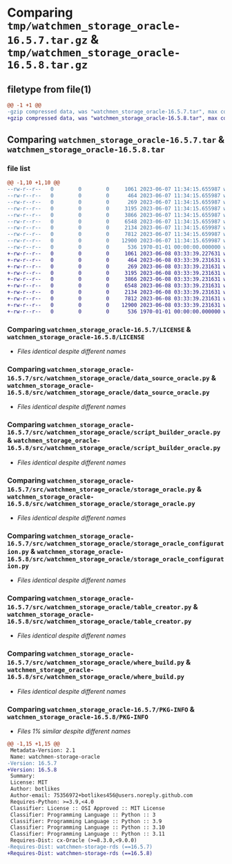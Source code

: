 # Comparing `tmp/watchmen_storage_oracle-16.5.7.tar.gz` & `tmp/watchmen_storage_oracle-16.5.8.tar.gz`

## filetype from file(1)

```diff
@@ -1 +1 @@
-gzip compressed data, was "watchmen_storage_oracle-16.5.7.tar", max compression
+gzip compressed data, was "watchmen_storage_oracle-16.5.8.tar", max compression
```

## Comparing `watchmen_storage_oracle-16.5.7.tar` & `watchmen_storage_oracle-16.5.8.tar`

### file list

```diff
@@ -1,10 +1,10 @@
--rw-r--r--   0        0        0     1061 2023-06-07 11:34:15.655987 watchmen_storage_oracle-16.5.7/LICENSE
--rw-r--r--   0        0        0      464 2023-06-07 11:34:15.655987 watchmen_storage_oracle-16.5.7/pyproject.toml
--rw-r--r--   0        0        0      269 2023-06-07 11:34:15.655987 watchmen_storage_oracle-16.5.7/src/watchmen_storage_oracle/__init__.py
--rw-r--r--   0        0        0     3195 2023-06-07 11:34:15.655987 watchmen_storage_oracle-16.5.7/src/watchmen_storage_oracle/data_source_oracle.py
--rw-r--r--   0        0        0     3866 2023-06-07 11:34:15.655987 watchmen_storage_oracle-16.5.7/src/watchmen_storage_oracle/script_builder_oracle.py
--rw-r--r--   0        0        0     6548 2023-06-07 11:34:15.655987 watchmen_storage_oracle-16.5.7/src/watchmen_storage_oracle/storage_oracle.py
--rw-r--r--   0        0        0     2134 2023-06-07 11:34:15.659987 watchmen_storage_oracle-16.5.7/src/watchmen_storage_oracle/storage_oracle_configuration.py
--rw-r--r--   0        0        0     7812 2023-06-07 11:34:15.659987 watchmen_storage_oracle-16.5.7/src/watchmen_storage_oracle/table_creator.py
--rw-r--r--   0        0        0    12900 2023-06-07 11:34:15.659987 watchmen_storage_oracle-16.5.7/src/watchmen_storage_oracle/where_build.py
--rw-r--r--   0        0        0      536 1970-01-01 00:00:00.000000 watchmen_storage_oracle-16.5.7/PKG-INFO
+-rw-r--r--   0        0        0     1061 2023-06-08 03:33:39.227631 watchmen_storage_oracle-16.5.8/LICENSE
+-rw-r--r--   0        0        0      464 2023-06-08 03:33:39.231631 watchmen_storage_oracle-16.5.8/pyproject.toml
+-rw-r--r--   0        0        0      269 2023-06-08 03:33:39.231631 watchmen_storage_oracle-16.5.8/src/watchmen_storage_oracle/__init__.py
+-rw-r--r--   0        0        0     3195 2023-06-08 03:33:39.231631 watchmen_storage_oracle-16.5.8/src/watchmen_storage_oracle/data_source_oracle.py
+-rw-r--r--   0        0        0     3866 2023-06-08 03:33:39.231631 watchmen_storage_oracle-16.5.8/src/watchmen_storage_oracle/script_builder_oracle.py
+-rw-r--r--   0        0        0     6548 2023-06-08 03:33:39.231631 watchmen_storage_oracle-16.5.8/src/watchmen_storage_oracle/storage_oracle.py
+-rw-r--r--   0        0        0     2134 2023-06-08 03:33:39.231631 watchmen_storage_oracle-16.5.8/src/watchmen_storage_oracle/storage_oracle_configuration.py
+-rw-r--r--   0        0        0     7812 2023-06-08 03:33:39.231631 watchmen_storage_oracle-16.5.8/src/watchmen_storage_oracle/table_creator.py
+-rw-r--r--   0        0        0    12900 2023-06-08 03:33:39.231631 watchmen_storage_oracle-16.5.8/src/watchmen_storage_oracle/where_build.py
+-rw-r--r--   0        0        0      536 1970-01-01 00:00:00.000000 watchmen_storage_oracle-16.5.8/PKG-INFO
```

### Comparing `watchmen_storage_oracle-16.5.7/LICENSE` & `watchmen_storage_oracle-16.5.8/LICENSE`

 * *Files identical despite different names*

### Comparing `watchmen_storage_oracle-16.5.7/src/watchmen_storage_oracle/data_source_oracle.py` & `watchmen_storage_oracle-16.5.8/src/watchmen_storage_oracle/data_source_oracle.py`

 * *Files identical despite different names*

### Comparing `watchmen_storage_oracle-16.5.7/src/watchmen_storage_oracle/script_builder_oracle.py` & `watchmen_storage_oracle-16.5.8/src/watchmen_storage_oracle/script_builder_oracle.py`

 * *Files identical despite different names*

### Comparing `watchmen_storage_oracle-16.5.7/src/watchmen_storage_oracle/storage_oracle.py` & `watchmen_storage_oracle-16.5.8/src/watchmen_storage_oracle/storage_oracle.py`

 * *Files identical despite different names*

### Comparing `watchmen_storage_oracle-16.5.7/src/watchmen_storage_oracle/storage_oracle_configuration.py` & `watchmen_storage_oracle-16.5.8/src/watchmen_storage_oracle/storage_oracle_configuration.py`

 * *Files identical despite different names*

### Comparing `watchmen_storage_oracle-16.5.7/src/watchmen_storage_oracle/table_creator.py` & `watchmen_storage_oracle-16.5.8/src/watchmen_storage_oracle/table_creator.py`

 * *Files identical despite different names*

### Comparing `watchmen_storage_oracle-16.5.7/src/watchmen_storage_oracle/where_build.py` & `watchmen_storage_oracle-16.5.8/src/watchmen_storage_oracle/where_build.py`

 * *Files identical despite different names*

### Comparing `watchmen_storage_oracle-16.5.7/PKG-INFO` & `watchmen_storage_oracle-16.5.8/PKG-INFO`

 * *Files 1% similar despite different names*

```diff
@@ -1,15 +1,15 @@
 Metadata-Version: 2.1
 Name: watchmen-storage-oracle
-Version: 16.5.7
+Version: 16.5.8
 Summary: 
 License: MIT
 Author: botlikes
 Author-email: 75356972+botlikes456@users.noreply.github.com
 Requires-Python: >=3.9,<4.0
 Classifier: License :: OSI Approved :: MIT License
 Classifier: Programming Language :: Python :: 3
 Classifier: Programming Language :: Python :: 3.9
 Classifier: Programming Language :: Python :: 3.10
 Classifier: Programming Language :: Python :: 3.11
 Requires-Dist: cx-Oracle (>=8.3.0,<9.0.0)
-Requires-Dist: watchmen-storage-rds (==16.5.7)
+Requires-Dist: watchmen-storage-rds (==16.5.8)
```

